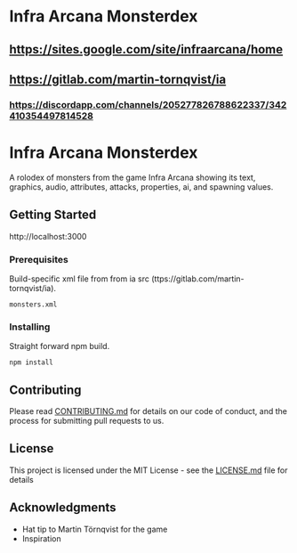 # Infra Arcana Monsterdex
## https://sites.google.com/site/infraarcana/home
## https://gitlab.com/martin-tornqvist/ia
### https://discordapp.com/channels/205277826788622337/342410354497814528

# Infra Arcana Monsterdex

A rolodex of monsters from the game Infra Arcana showing its text, graphics, audio, attributes, attacks, properties, ai, and spawning values.

## Getting Started

http://localhost:3000

### Prerequisites

Build-specific xml file from from ia src (ttps://gitlab.com/martin-tornqvist/ia).


```
monsters.xml
```

### Installing

Straight forward npm build.

```
npm install
```

## Contributing

Please read [CONTRIBUTING.md](https://gist.github.com/PurpleBooth/b24679402957c63ec426) for details on our code of conduct, and the process for submitting pull requests to us.

## License

This project is licensed under the MIT License - see the [LICENSE.md](LICENSE.md) file for details

## Acknowledgments

* Hat tip to Martin Törnqvist for the game
* Inspiration
